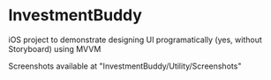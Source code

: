 # InvestmentBuddy
iOS project to demonstrate designing UI programatically (yes, without Storyboard) using MVVM

Screenshots available at "InvestmentBuddy/Utility/Screenshots"
